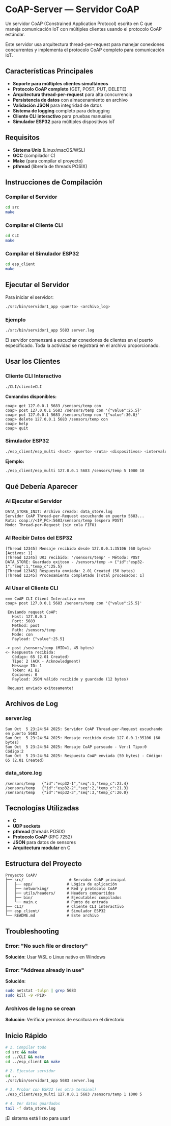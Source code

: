 # CoAP-Server — Servidor CoAP

Un servidor CoAP (Constrained Application Protocol) escrito en C que maneja comunicación IoT con múltiples clientes usando el protocolo CoAP estándar.

Este servidor usa arquitectura thread-per-request para manejar conexiones concurrentes y implementa el protocolo CoAP completo para comunicación IoT.

## Características Principales

- **Soporte para múltiples clientes simultáneos**
- **Protocolo CoAP completo** (GET, POST, PUT, DELETE)
- **Arquitectura thread-per-request** para alta concurrencia
- **Persistencia de datos** con almacenamiento en archivo
- **Validación JSON** para integridad de datos
- **Sistema de logging** completo para debugging
- **Cliente CLI interactivo** para pruebas manuales
- **Simulador ESP32** para múltiples dispositivos IoT

## Requisitos

- **Sistema Unix** (Linux/macOS/WSL)
- **GCC** (compilador C)
- **Make** (para compilar el proyecto)
- **pthread** (librería de threads POSIX)

## Instrucciones de Compilación

### Compilar el Servidor
```bash
cd src
make
```

### Compilar el Cliente CLI
```bash
cd CLI
make
```

### Compilar el Simulador ESP32
```bash
cd esp_client
make
```

## Ejecutar el Servidor

Para iniciar el servidor:

```bash
./src/bin/servidor1_app <puerto> <archivo_log>
```

### Ejemplo
```bash
./src/bin/servidor1_app 5683 server.log
```

El servidor comenzará a escuchar conexiones de clientes en el puerto especificado. Toda la actividad se registrará en el archivo proporcionado.

## Usar los Clientes

### Cliente CLI Interactivo
```bash
./CLI/clienteCLI
```

**Comandos disponibles:**
```
coap> get 127.0.0.1 5683 /sensors/temp con
coap> post 127.0.0.1 5683 /sensors/temp con '{"value":25.5}'
coap> put 127.0.0.1 5683 /sensors/temp non '{"value":30.0}'
coap> delete 127.0.0.1 5683 /sensors/temp con
coap> help
coap> quit
```

### Simulador ESP32
```bash
./esp_client/esp_multi <host> <puerto> <ruta> <dispositivos> <intervalo> <rondas>
```

**Ejemplo:**
```bash
./esp_client/esp_multi 127.0.0.1 5683 /sensors/temp 5 1000 10
```

## Qué Debería Aparecer

### Al Ejecutar el Servidor
```
DATA_STORE_INIT: Archivo creado: data_store.log
Servidor CoAP Thread-per-Request escuchando en puerto 5683...
Ruta: coap://<IP_PC>:5683/sensors/temp (espera POST)
Modo: Thread-per-Request (sin cola FIFO)
```

### Al Recibir Datos del ESP32
```
[Thread 12345] Mensaje recibido desde 127.0.0.1:35106 (60 bytes) [Activos: 1]
[Thread 12345] URI recibido: '/sensors/temp' - Método: POST
DATA_STORE: Guardado exitoso - /sensors/temp -> {"id":"esp32-1","seq":1,"temp_c":25.5}
[Thread 12345] Respuesta enviada: 2.01 Created (50 bytes)
[Thread 12345] Procesamiento completado [Total procesados: 1]
```

### Al Usar el Cliente CLI
```
=== CoAP CLI Client Interactivo ===
coap> post 127.0.0.1 5683 /sensors/temp con '{"value":25.5}'

 Enviando request CoAP:
   Host: 127.0.0.1
   Port: 5683
   Method: post
   Path: /sensors/temp
   Mode: con
   Payload: {"value":25.5}

-> post /sensors/temp (MID=1, 45 bytes)
<- Respuesta recibida:
   Código: 65 (2.01 Created)
   Tipo: 2 (ACK - Acknowledgment)
   Message ID: 1
   Token: A1 B2
   Opciones: 0
   Payload: JSON válido recibido y guardado (12 bytes)

 Request enviado exitosamente!
```

## Archivos de Log

### server.log
```
Sun Oct  5 23:24:54 2025: Servidor CoAP Thread-per-Request escuchando en puerto 5683
Sun Oct  5 23:24:54 2025: Mensaje recibido desde 127.0.0.1:35106 (60 bytes)
Sun Oct  5 23:24:54 2025: Mensaje CoAP parseado - Ver:1 Tipo:0 Código:2
Sun Oct  5 23:24:54 2025: Respuesta CoAP enviada (50 bytes) - Código: 65 (2.01 Created)
```

### data_store.log
```
/sensors/temp	{"id":"esp32-1","seq":1,"temp_c":23.4}
/sensors/temp	{"id":"esp32-2","seq":2,"temp_c":21.3}
/sensors/temp	{"id":"esp32-3","seq":3,"temp_c":20.0}
```

## Tecnologías Utilizadas

- **C**
- **UDP sockets**
- **pthread** (threads POSIX)
- **Protocolo CoAP** (RFC 7252)
- **JSON** para datos de sensores
- **Arquitectura modular** en C

## Estructura del Proyecto

```
Proyecto CoAP/
├── src/                    # Servidor CoAP principal
│   ├── app/               # Lógica de aplicación
│   ├── networking/        # Red y protocolo CoAP
│   ├── utils/headers/     # Headers compartidos
│   ├── bin/               # Ejecutables compilados
│   └── main.c             # Punto de entrada
├── CLI/                   # Cliente CLI interactivo
├── esp_client/            # Simulador ESP32
└── README.md              # Este archivo
```

## Troubleshooting

### Error: "No such file or directory"
**Solución**: Usar WSL o Linux nativo en Windows

### Error: "Address already in use"
**Solución**: 
```bash
sudo netstat -tulpn | grep 5683
sudo kill -9 <PID>
```

### Archivos de log no se crean
**Solución**: Verificar permisos de escritura en el directorio

## Inicio Rápido

```bash
# 1. Compilar todo
cd src && make
cd ../CLI && make  
cd ../esp_client && make

# 2. Ejecutar servidor
cd ..
./src/bin/servidor1_app 5683 server.log

# 3. Probar con ESP32 (en otra terminal)
./esp_client/esp_multi 127.0.0.1 5683 /sensors/temp 1 1000 5

# 4. Ver datos guardados
tail -f data_store.log
```

¡El sistema está listo para usar!
